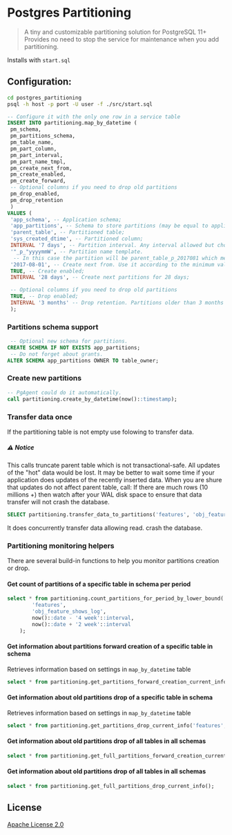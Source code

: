 # Postgres Partitioning

> A tiny and customizable partitioning solution for PostgreSQL 11+
Provides no need to stop the service for maintenance when you add partitioning.

Installs with `start.sql`

## Configuration:
```bash
cd postgres_partitioning
psql -h host -p port -U user -f ./src/start.sql
```

```sql
-- Configure it with the only one row in a service table
INSERT INTO partitioning.map_by_datetime (
 pm_schema,
 pm_partitions_schema,
 pm_table_name,
 pm_part_column,
 pm_part_interval,
 pm_part_name_tmpl,
 pm_create_next_from,
 pm_create_enabled,
 pm_create_forward,
 -- Optional columns if you need to drop old partitions
 pm_drop_enabled,
 pm_drop_retention
 )
VALUES (
 'app_schema', -- Application schema;
 'app_partitions', -- Schema to store partitions (may be equal to application schema);
 'parent_table', -- Partitioned table;
 'sys_created_dtime', -- Partitioned column;
 INTERVAL '7 days', -- Partition interval. Any interval allowed but choose partitione name template according to this;
 '"_p_"yyyymmW', -- Partition name template.
  -- In this case the partition will be parent_table_p_2017081 which means the first week of aug 2017;
 '2017-08-01', -- Create next from. Use it according to the minimum value of partitioned column in your parent table;
 TRUE, -- Create enabled;
 INTERVAL '28 days', -- Create next partitions for 28 days;

 -- Optional columns if you need to drop old partitions
 TRUE, -- Drop enabled;
 INTERVAL '3 months' -- Drop retention. Partitions older than 3 months would be dropped;
 );

```

### Partitions schema support
```sql
 -- Optional new schema for partitions.
CREATE SCHEMA IF NOT EXISTS app_partitions;
 -- Do not forget about grants.
ALTER SCHEMA app_partitions OWNER TO table_owner;
```

### Create new partitions
```sql
-- PgAgent could do it automatically.
call partitioning.create_by_datetime(now()::timestamp);
```

### Transfer data once
If the partitioning table is not empty use folowing to transfer data.
##### ⚠️ Notice
This calls truncate parent table which is not transactional-safe. All updates of the "hot" data would be lost.
It may be better to wait some time if your application does updates of the recently inserted data.
When you are shure that updates do not affect parent table, call:
If there are much rows (10 millions +) then watch after your WAL disk space to ensure that data transfer will not crash the database.
```sql
SELECT partitioning.transfer_data_to_partitions('features', 'obj_feature_shows_log');
```
It does concurrently transfer data allowing read.
 crash the database.

### Partitioning monitoring helpers
There are several build-in functions to help you monitor partitions creation or drop.

#### Get count of partitions of a specific table in schema per period 
```sql
select * from partitioning.count_partitions_for_period_by_lower_bound(
        'features',
        'obj_feature_shows_log',
        now()::date - '4 week'::interval,
        now()::date + '2 week'::interval
    );
```

#### Get information about partitions forward creation of a specific table in schema
Retrieves information based on settings in ```map_by_datetime``` table
```sql
select * from partitioning.get_partitions_forward_creation_current_info('features', 'obj_feature_shows_log');
```

#### Get information about old partitions drop of a specific table in schema
Retrieves information based on settings in ```map_by_datetime``` table
```sql
select * from partitioning.get_partitions_drop_current_info('features', 'obj_feature_shows_log');
```

#### Get information about old partitions drop of all tables in all schemas
```sql
select * from partitioning.get_full_partitions_forward_creation_current_info();
```

#### Get information about old partitions drop of all tables in all schemas
```sql
select * from partitioning.get_full_partitions_drop_current_info();
```

## License
[Apache License 2.0](./LICENSE)
